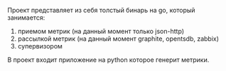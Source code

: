 Проект представляет из себя толстый бинарь на go, который занимается:

1. приемом метрик (на данный момент только json-http)
2. рассылкой метрик (на данный момент graphite, opentsdb, zabbix)
3. супервизором

В проект входит приложение на python которое генерит метрики.
